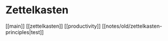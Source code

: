 # Zettelkasten
[[main]] [[zettelkasten]]  [[productivity]] 
[[notes/old/zettelkasten-principles|test]]

